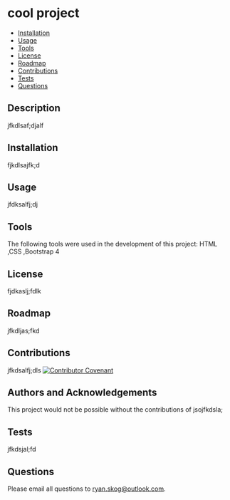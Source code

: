 
  # cool project

  * [Installation](#installation)
  * [Usage](#usage)
  * [Tools](#tools)
  * [License](#license)
  * [Roadmap](#roadmap)
  * [Contributions](#contributions)
  * [Tests](#tests)
  * [Questions](#questions)

  ## Description

  jfkdlsaf;djalf

  ## Installation

  fjkdlsajfk;d

  ## Usage

  jfdksalfj;dj

  ## Tools

  The following tools were used in the development of this project:
  HTML ,CSS ,Bootstrap 4 

  ## License

  fjdkaslj;fdlk

  ## Roadmap

  jfkdljas;fkd

  ## Contributions

  jfkdsalfj;dls
  [![Contributor Covenant](https://img.shields.io/badge/Contributor%20Covenant-v2.0%20adopted-ff69b4.svg)](code_of_conduct.md)

  ## Authors and Acknowledgements

  This project would not be possible without the contributions of jsojfkdsla;

  ## Tests

  jfkdsjal;fd

  ## Questions

  Please email all questions to ryan.skog@outlook.com.

  